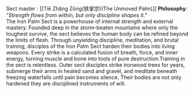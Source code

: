 Sect master : [[Tiě Zhǎng Zōng(铁掌宗)(The Unmoved Palm)]] 
**Philosophy**: _"Strength flows from within, but only discipline shapes it."_  
The Iron Palm Sect is a powerhouse of internal strength and external mastery. Founded deep in the storm-beaten mountains where only the toughest survive, the sect believes the human body can be refined beyond the limits of flesh. Through unyielding discipline, meditation, and brutal training, disciples of the Iron Palm Sect harden their bodies into living weapons. Every strike is a calculated fusion of breath, force, and inner energy, turning muscle and bone into tools of pure destruction.Training in the sect is relentless. Outer sect disciples strike ironwood trees for years, submerge their arms in heated sand and gravel, and meditate beneath freezing waterfalls until pain becomes silence. Their bodies are not only hardened they are disciplined instruments of will. 